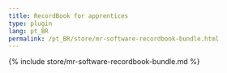 ```yaml
---
title: RecordBook for apprentices
type: plugin
lang: pt_BR
permalink: /pt_BR/store/mr-software-recordbook-bundle.html
---
```


{% include store/mr-software-recordbook-bundle.md %}
